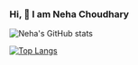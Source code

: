 ### Hi, 👋 I am Neha Choudhary


![Neha's GitHub stats](https://github-readme-stats.vercel.app/api?username=Nehachoudhary19&show_icons=true&theme=radical)

[![Top Langs](https://github-readme-stats.vercel.app/api/top-langs/?username=Nehachoudhary19)](https://github.com/Nehachoudhary19/github-readme-stats)


<!--
**Nehachoudhary19/Nehachoudhary19** is a ✨ _special_ ✨ repository because its `README.md` (this file) appears on your GitHub profile.

Here are some ideas to get you started:

- 🔭 I’m currently working on ...
- 🌱 I’m currently learning ...
- 👯 I’m looking to collaborate on ...
- 🤔 I’m looking for help with ...
- 💬 Ask me about ...
- 📫 How to reach me: ...
- 😄 Pronouns: ...
- ⚡ Fun fact: ...
-->
